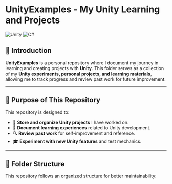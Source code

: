 # UnityExamples - My Unity Learning and Projects  
 ![Unity](https://upload.wikimedia.org/wikipedia/commons/1/19/Unity_Technologies_logo.svg)  ![C#](https://img.icons8.com/?size=100&id=55204&format=png&color=000000) 



## 📖 **Introduction**  
**UnityExamples** is a personal repository where I document my journey in learning and creating projects with **Unity**. This folder serves as a collection of my **Unity experiments, personal projects, and learning materials**, allowing me to track progress and review past work for future improvement.  

---

## 🎯 **Purpose of This Repository**  
This repository is designed to:  
- 📌 **Store and organize Unity projects** I have worked on.  
- 📝 **Document learning experiences** related to Unity development.  
- 🔍 **Review past work** for self-improvement and reference.  
- 🎓 **Experiment with new Unity features** and test mechanics.  

---

## 📂 **Folder Structure**  
This repository follows an organized structure for better maintainability:  

